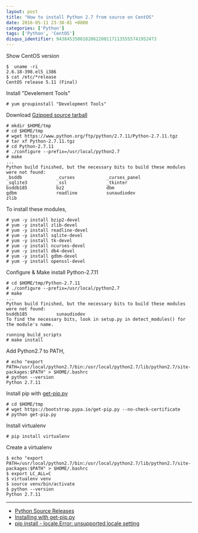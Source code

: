 ```yaml
---
layout: post
title: "How to install Python 2.7 from source on CentOS"
date: 2016-05-11 23-38-01 +0800
categories: ['Python']
tags: ['Python', 'CentOS']
disqus_identifier: 94384535001828622001171135555741952473
---
```

Show CentOS version

    $  uname -ri
    2.6.18-398.el5 i386
    $ cat /etc/*release
    CentOS release 5.11 (Final)

Install "Develement Tools"

    # yum groupinstall "Development Tools"

Download [Gzipped source tarball](https://www.python.org/ftp/python/2.7.11/Python-2.7.11.tgz)

    # mkdir $HOME/tmp
    # cd $HOME/tmp
    # wget https://www.python.org/ftp/python/2.7.11/Python-2.7.11.tgz
    # tar xf Python-2.7.11.tgz
    # cd Python-2.7.11
    # ./configure --prefix=/usr/local/python2.7
    # make
    ...
    Python build finished, but the necessary bits to build these modules were not found:
    _bsddb             _curses            _curses_panel   
    _sqlite3           _ssl               _tkinter        
    bsddb185           bz2                dbm             
    gdbm               readline           sunaudiodev     
    zlib

To install these modules,

    # yum -y install bzip2-devel
    # yum -y install zlib-devel
    # yum -y install readline-devel
    # yum -y install sqlite-devel
    # yum -y install tk-devel
    # yum -y install ncurses-devel
    # yum -y install db4-devel
    # yum -y install gdbm-devel
    # yum -y install openssl-devel

Configure & Make install Python-2.7.11

    # cd $HOME/tmp/Python-2.7.11
    # ./configure --prefix=/usr/local/python2.7
    # make
    ...
    Python build finished, but the necessary bits to build these modules were not found:
    bsddb185           sunaudiodev                        
    To find the necessary bits, look in setup.py in detect_modules() for the module's name.

    running build_scripts
    # make install

Add Python2.7 to PATH,

    # echo "export PATH=/usr/local/python2.7/bin:/usr/local/python2.7/lib/python2.7/site-packages:$PATH" > $HOME/.bashrc
    # python --version
    Python 2.7.11

Install pip with [get-pip.py](https://bootstrap.pypa.io/get-pip.py)

    # cd $HOME/tmp
    # wget https://bootstrap.pypa.io/get-pip.py --no-check-certificate
    # python get-pip.py

Install virtualenv

    # pip install virtualenv

Create a virtualenv

    $ echo "export PATH=/usr/local/python2.7/bin:/usr/local/python2.7/lib/python2.7/site-packages:$PATH" > $HOME/.bashrc
    $ export LC_ALL=C
    $ virtualenv venv
    $ source venv/bin/activate
    $ python --version
    Python 2.7.11

* * *

* [Python Source Releases](https://www.python.org/downloads/source/)
* [Installing with get-pip.py](https://pip.pypa.io/en/stable/installing/#installing-with-get-pip-py)
* [pip install - locale.Error: unsupported locale setting](http://stackoverflow.com/questions/36394101/pip-install-locale-error-unsupported-locale-setting/36394262#36394262)
